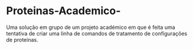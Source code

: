 # Proteinas-Academico-
Uma solução em grupo de um projeto académico em que é feita uma tentativa de criar uma linha de comandos de tratamento de configurações de proteinas.
